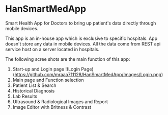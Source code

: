 # HanSmartMedApp
Smart Health App for Doctors to bring up patient's data directly through mobile devices.

This app is an in-house app which is exclusive to specific hospitals. App doesn't store any data in mobile devices. All the data come from REST api service host on a server located in hospitals. 

The following scree shots are the main function of this app:

1. Start-up and Login page
!(Login Page)(https://github.com/mraaa711128/HanSmartMedApp/Images/Login.png)
2. Main page and Function selection
3. Patient List & Search
4. Historical Diagnosis
5. Lab Results
6. Ultrasound & Radiological Images and Report
7. Image Editor with Britness & Contrast
